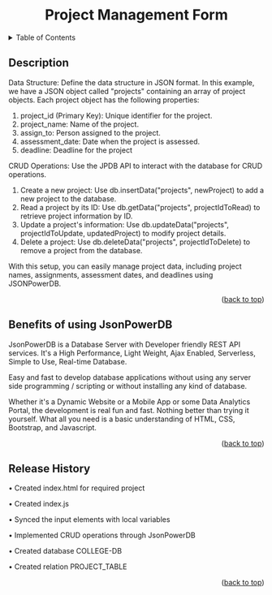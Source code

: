 <!-- Improved compatibility of back to top link: See: https://github.com/othneildrew/Best-README-Template/pull/73 -->
<a name="readme-top"></a>
<!--
*** Thanks for checking out the Best-README-Template. If you have a suggestion
*** that would make this better, please fork the repo and create a pull request
*** or simply open an issue with the tag "enhancement".
*** Don't forget to give the project a star!
*** Thanks again! Now go create something AMAZING! :D
-->


<h1><center>Project Management Form</center></h1>

<!-- TABLE OF CONTENTS -->
<details>
  <summary>Table of Contents</summary>
  <ol>
    </li>
    <li><a href="#Description">Description</a></li>
    <li><a href="#Benefits of using JsonPowerDB">Benefits of using JsonPowerDB</a></li>
    <li><a href="#Release History">Release History</a></li>
  </ol>
</details>



## Description

Data Structure: Define the data structure in JSON format. In this example, we have a JSON object called "projects" containing an array of project objects. Each project object has the following properties:
1. project_id (Primary Key): Unique identifier for the project.
2. project_name: Name of the project.
3. assign_to: Person assigned to the project.
4. assessment_date: Date when the project is assessed.
5. deadline: Deadline for the project

CRUD Operations: Use the JPDB API to interact with the database for CRUD operations.
1. Create a new project: Use db.insertData("projects", newProject) to add a new project to the database.
2. Read a project by its ID: Use db.getData("projects", projectIdToRead) to retrieve project information by ID.
3. Update a project's information: Use db.updateData("projects", projectIdToUpdate, updatedProject) to modify project details.
4. Delete a project: Use db.deleteData("projects", projectIdToDelete) to remove a project from the database.

With this setup, you can easily manage project data, including project names, assignments, assessment dates, and deadlines using JSONPowerDB.

<p align="right">(<a href="#readme-top">back to top</a>)</p>


## Benefits of using JsonPowerDB

JsonPowerDB is a Database Server with Developer friendly REST API services. It's a High Performance, Light Weight, Ajax Enabled, Serverless, Simple to Use, Real-time Database.

Easy and fast to develop database applications without using any server side programming / scripting or without installing any kind of database.

Whether it's a Dynamic Website or a Mobile App or some Data Analytics Portal, the development is real fun and fast. Nothing better than trying it yourself. What all you need is a basic understanding of HTML, CSS, Bootstrap, and Javascript.

<p align="right">(<a href="#readme-top">back to top</a>)</p>

## Release History

•	Created index.html for required project

•	Created index.js

•	Synced the input elements with local variables

•	Implemented CRUD operations through JsonPowerDB

•	Created database COLLEGE-DB

•	Created relation PROJECT_TABLE

<p align="right">(<a href="#readme-top">back to top</a>)</p>




